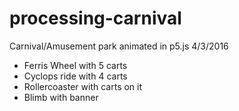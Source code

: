 # processing-carnival

Carnival/Amusement park animated in p5.js
4/3/2016

- Ferris Wheel with 5 carts
- Cyclops ride with 4 carts
- Rollercoaster with carts on it
- Blimb with banner
